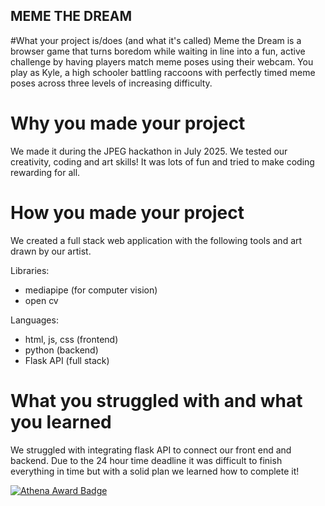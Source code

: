 ## MEME THE DREAM
#What your project is/does (and what it's called)
Meme the Dream is a browser game that turns boredom while waiting in line into a fun, active challenge by having players match meme poses using their webcam. You play as Kyle, a high schooler battling raccoons with perfectly timed meme poses across three levels of increasing difficulty.

# Why you made your project
We made it during the JPEG hackathon in July 2025. We tested our creativity, coding and art skills! It was lots of fun and tried to make coding rewarding for all.

# How you made your project
We created a full stack web application with the following tools and art drawn by our artist.

Libraries:
- mediapipe (for computer vision)
- open cv

Languages:
- html, js, css (frontend)
- python (backend)
- Flask API (full stack)
  
# What you struggled with and what you learned
We struggled with integrating flask API to connect our front end and backend. Due to the 24 hour time deadline it was difficult to finish everything in time but with a solid plan we learned how to complete it!

[![Athena Award Badge](https://img.shields.io/endpoint?url=https%3A%2F%2Faward.athena.hackclub.com%2Fapi%2Fbadge)](https://award.athena.hackclub.com?utm_source=readme)
